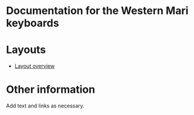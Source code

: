 # Documentation for the Western Mari keyboards


# Layouts

-   [Layout overview](layout.html)

# Other information

Add text and links as necessary.
